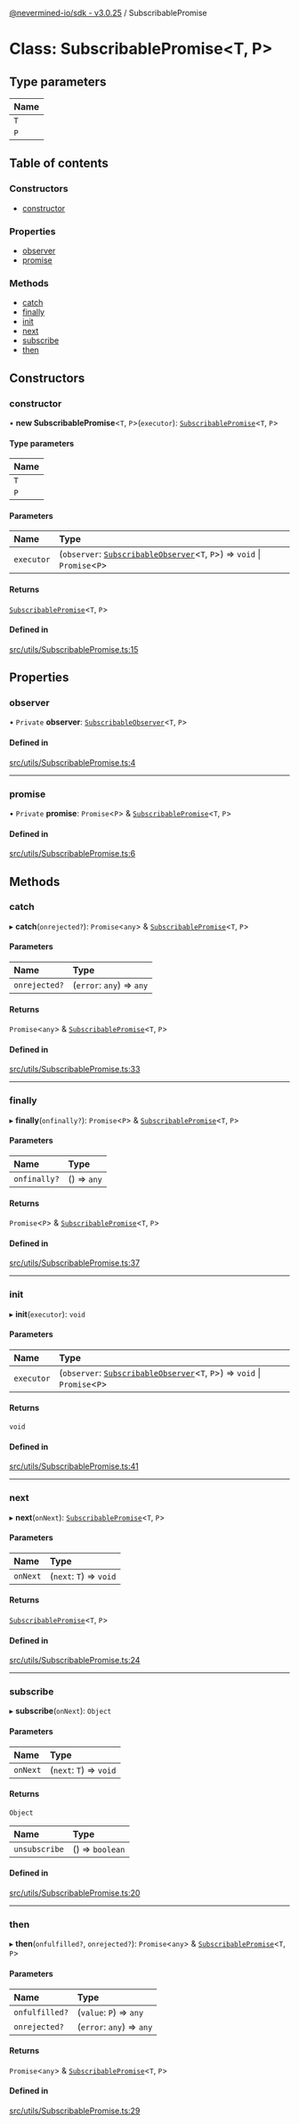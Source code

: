 [@nevermined-io/sdk - v3.0.25](../code-reference.md) / SubscribablePromise

# Class: SubscribablePromise\<T, P\>

## Type parameters

| Name |
| :--- |
| `T`  |
| `P`  |

## Table of contents

### Constructors

- [constructor](SubscribablePromise.md#constructor)

### Properties

- [observer](SubscribablePromise.md#observer)
- [promise](SubscribablePromise.md#promise)

### Methods

- [catch](SubscribablePromise.md#catch)
- [finally](SubscribablePromise.md#finally)
- [init](SubscribablePromise.md#init)
- [next](SubscribablePromise.md#next)
- [subscribe](SubscribablePromise.md#subscribe)
- [then](SubscribablePromise.md#then)

## Constructors

### constructor

• **new SubscribablePromise**\<`T`, `P`\>(`executor`): [`SubscribablePromise`](SubscribablePromise.md)\<`T`, `P`\>

#### Type parameters

| Name |
| :--- |
| `T`  |
| `P`  |

#### Parameters

| Name       | Type                                                                                                      |
| :--------- | :-------------------------------------------------------------------------------------------------------- |
| `executor` | (`observer`: [`SubscribableObserver`](SubscribableObserver.md)\<`T`, `P`\>) => `void` \| `Promise`\<`P`\> |

#### Returns

[`SubscribablePromise`](SubscribablePromise.md)\<`T`, `P`\>

#### Defined in

[src/utils/SubscribablePromise.ts:15](https://github.com/nevermined-io/sdk-js/blob/94c3826129f75a1cbded6d423b6664e7f6d5daaa/src/utils/SubscribablePromise.ts#L15)

## Properties

### observer

• `Private` **observer**: [`SubscribableObserver`](SubscribableObserver.md)\<`T`, `P`\>

#### Defined in

[src/utils/SubscribablePromise.ts:4](https://github.com/nevermined-io/sdk-js/blob/94c3826129f75a1cbded6d423b6664e7f6d5daaa/src/utils/SubscribablePromise.ts#L4)

---

### promise

• `Private` **promise**: `Promise`\<`P`\> & [`SubscribablePromise`](SubscribablePromise.md)\<`T`, `P`\>

#### Defined in

[src/utils/SubscribablePromise.ts:6](https://github.com/nevermined-io/sdk-js/blob/94c3826129f75a1cbded6d423b6664e7f6d5daaa/src/utils/SubscribablePromise.ts#L6)

## Methods

### catch

▸ **catch**(`onrejected?`): `Promise`\<`any`\> & [`SubscribablePromise`](SubscribablePromise.md)\<`T`, `P`\>

#### Parameters

| Name          | Type                      |
| :------------ | :------------------------ |
| `onrejected?` | (`error`: `any`) => `any` |

#### Returns

`Promise`\<`any`\> & [`SubscribablePromise`](SubscribablePromise.md)\<`T`, `P`\>

#### Defined in

[src/utils/SubscribablePromise.ts:33](https://github.com/nevermined-io/sdk-js/blob/94c3826129f75a1cbded6d423b6664e7f6d5daaa/src/utils/SubscribablePromise.ts#L33)

---

### finally

▸ **finally**(`onfinally?`): `Promise`\<`P`\> & [`SubscribablePromise`](SubscribablePromise.md)\<`T`, `P`\>

#### Parameters

| Name         | Type        |
| :----------- | :---------- |
| `onfinally?` | () => `any` |

#### Returns

`Promise`\<`P`\> & [`SubscribablePromise`](SubscribablePromise.md)\<`T`, `P`\>

#### Defined in

[src/utils/SubscribablePromise.ts:37](https://github.com/nevermined-io/sdk-js/blob/94c3826129f75a1cbded6d423b6664e7f6d5daaa/src/utils/SubscribablePromise.ts#L37)

---

### init

▸ **init**(`executor`): `void`

#### Parameters

| Name       | Type                                                                                                      |
| :--------- | :-------------------------------------------------------------------------------------------------------- |
| `executor` | (`observer`: [`SubscribableObserver`](SubscribableObserver.md)\<`T`, `P`\>) => `void` \| `Promise`\<`P`\> |

#### Returns

`void`

#### Defined in

[src/utils/SubscribablePromise.ts:41](https://github.com/nevermined-io/sdk-js/blob/94c3826129f75a1cbded6d423b6664e7f6d5daaa/src/utils/SubscribablePromise.ts#L41)

---

### next

▸ **next**(`onNext`): [`SubscribablePromise`](SubscribablePromise.md)\<`T`, `P`\>

#### Parameters

| Name     | Type                    |
| :------- | :---------------------- |
| `onNext` | (`next`: `T`) => `void` |

#### Returns

[`SubscribablePromise`](SubscribablePromise.md)\<`T`, `P`\>

#### Defined in

[src/utils/SubscribablePromise.ts:24](https://github.com/nevermined-io/sdk-js/blob/94c3826129f75a1cbded6d423b6664e7f6d5daaa/src/utils/SubscribablePromise.ts#L24)

---

### subscribe

▸ **subscribe**(`onNext`): `Object`

#### Parameters

| Name     | Type                    |
| :------- | :---------------------- |
| `onNext` | (`next`: `T`) => `void` |

#### Returns

`Object`

| Name          | Type            |
| :------------ | :-------------- |
| `unsubscribe` | () => `boolean` |

#### Defined in

[src/utils/SubscribablePromise.ts:20](https://github.com/nevermined-io/sdk-js/blob/94c3826129f75a1cbded6d423b6664e7f6d5daaa/src/utils/SubscribablePromise.ts#L20)

---

### then

▸ **then**(`onfulfilled?`, `onrejected?`): `Promise`\<`any`\> & [`SubscribablePromise`](SubscribablePromise.md)\<`T`, `P`\>

#### Parameters

| Name           | Type                      |
| :------------- | :------------------------ |
| `onfulfilled?` | (`value`: `P`) => `any`   |
| `onrejected?`  | (`error`: `any`) => `any` |

#### Returns

`Promise`\<`any`\> & [`SubscribablePromise`](SubscribablePromise.md)\<`T`, `P`\>

#### Defined in

[src/utils/SubscribablePromise.ts:29](https://github.com/nevermined-io/sdk-js/blob/94c3826129f75a1cbded6d423b6664e7f6d5daaa/src/utils/SubscribablePromise.ts#L29)
